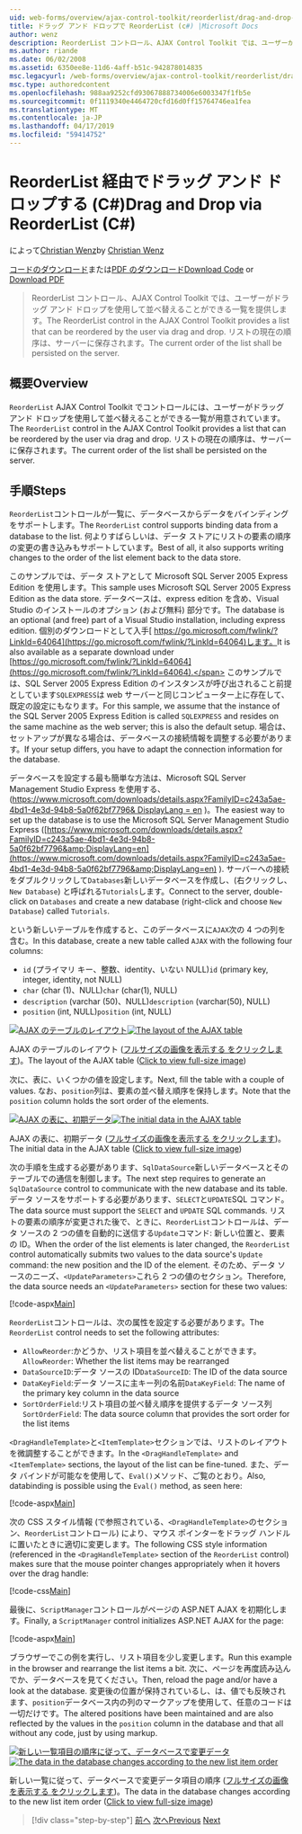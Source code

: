 ```yaml
---
uid: web-forms/overview/ajax-control-toolkit/reorderlist/drag-and-drop-via-reorderlist-cs
title: ドラッグ アンド ドロップで ReorderList (c#) |Microsoft Docs
author: wenz
description: ReorderList コントロール、AJAX Control Toolkit では、ユーザーがドラッグ アンド ドロップを使用して並べ替えることができる一覧を提供します。 現在の注文リストのものとしています.
ms.author: riande
ms.date: 06/02/2008
ms.assetid: 6350ee8e-11d6-4aff-b51c-942878014835
msc.legacyurl: /web-forms/overview/ajax-control-toolkit/reorderlist/drag-and-drop-via-reorderlist-cs
msc.type: authoredcontent
ms.openlocfilehash: 988aa9252cfd93067888734006e6003347f1fb5e
ms.sourcegitcommit: 0f1119340e4464720cfd16d0ff15764746ea1fea
ms.translationtype: MT
ms.contentlocale: ja-JP
ms.lasthandoff: 04/17/2019
ms.locfileid: "59414752"
---
```

# <a name="drag-and-drop-via-reorderlist-c"></a><span data-ttu-id="1d48f-104">ReorderList 経由でドラッグ アンド ドロップする (C#)</span><span class="sxs-lookup"><span data-stu-id="1d48f-104">Drag and Drop via ReorderList (C#)</span></span>

<span data-ttu-id="1d48f-105">によって[Christian Wenz](https://github.com/wenz)</span><span class="sxs-lookup"><span data-stu-id="1d48f-105">by [Christian Wenz](https://github.com/wenz)</span></span>

<span data-ttu-id="1d48f-106">[コードのダウンロード](http://download.microsoft.com/download/9/3/f/93f8daea-bebd-4821-833b-95205389c7d0/ReorderList5.cs.zip)または[PDF のダウンロード](http://download.microsoft.com/download/2/d/c/2dc10e34-6983-41d4-9c08-f78f5387d32b/reorderlist5CS.pdf)</span><span class="sxs-lookup"><span data-stu-id="1d48f-106">[Download Code](http://download.microsoft.com/download/9/3/f/93f8daea-bebd-4821-833b-95205389c7d0/ReorderList5.cs.zip) or [Download PDF](http://download.microsoft.com/download/2/d/c/2dc10e34-6983-41d4-9c08-f78f5387d32b/reorderlist5CS.pdf)</span></span>

> <span data-ttu-id="1d48f-107">ReorderList コントロール、AJAX Control Toolkit では、ユーザーがドラッグ アンド ドロップを使用して並べ替えることができる一覧を提供します。</span><span class="sxs-lookup"><span data-stu-id="1d48f-107">The ReorderList control in the AJAX Control Toolkit provides a list that can be reordered by the user via drag and drop.</span></span> <span data-ttu-id="1d48f-108">リストの現在の順序は、サーバーに保存されます。</span><span class="sxs-lookup"><span data-stu-id="1d48f-108">The current order of the list shall be persisted on the server.</span></span>


## <a name="overview"></a><span data-ttu-id="1d48f-109">概要</span><span class="sxs-lookup"><span data-stu-id="1d48f-109">Overview</span></span>

<span data-ttu-id="1d48f-110">`ReorderList` AJAX Control Toolkit でコントロールには、ユーザーがドラッグ アンド ドロップを使用して並べ替えることができる一覧が用意されています。</span><span class="sxs-lookup"><span data-stu-id="1d48f-110">The `ReorderList` control in the AJAX Control Toolkit provides a list that can be reordered by the user via drag and drop.</span></span> <span data-ttu-id="1d48f-111">リストの現在の順序は、サーバーに保存されます。</span><span class="sxs-lookup"><span data-stu-id="1d48f-111">The current order of the list shall be persisted on the server.</span></span>

## <a name="steps"></a><span data-ttu-id="1d48f-112">手順</span><span class="sxs-lookup"><span data-stu-id="1d48f-112">Steps</span></span>

<span data-ttu-id="1d48f-113">`ReorderList`コントロールが一覧に、データベースからデータをバインディングをサポートします。</span><span class="sxs-lookup"><span data-stu-id="1d48f-113">The `ReorderList` control supports binding data from a database to the list.</span></span> <span data-ttu-id="1d48f-114">何よりすばらしいは、データ ストアにリストの要素の順序の変更の書き込みもサポートしています。</span><span class="sxs-lookup"><span data-stu-id="1d48f-114">Best of all, it also supports writing changes to the order of the list element back to the data store.</span></span>

<span data-ttu-id="1d48f-115">このサンプルでは、データ ストアとして Microsoft SQL Server 2005 Express Edition を使用します。</span><span class="sxs-lookup"><span data-stu-id="1d48f-115">This sample uses Microsoft SQL Server 2005 Express Edition as the data store.</span></span> <span data-ttu-id="1d48f-116">データベースは、express edition を含め、Visual Studio のインストールのオプション (および無料) 部分です。</span><span class="sxs-lookup"><span data-stu-id="1d48f-116">The database is an optional (and free) part of a Visual Studio installation, including express edition.</span></span> <span data-ttu-id="1d48f-117">個別のダウンロードとして入手[ https://go.microsoft.com/fwlink/?LinkId=64064](https://go.microsoft.com/fwlink/?LinkId=64064)します。</span><span class="sxs-lookup"><span data-stu-id="1d48f-117">It is also available as a separate download under [https://go.microsoft.com/fwlink/?LinkId=64064](https://go.microsoft.com/fwlink/?LinkId=64064).</span></span> <span data-ttu-id="1d48f-118">このサンプルでは、SQL Server 2005 Express Edition のインスタンスが呼び出されること前提としています`SQLEXPRESS`は web サーバーと同じコンピューター上に存在して、既定の設定にもなります。</span><span class="sxs-lookup"><span data-stu-id="1d48f-118">For this sample, we assume that the instance of the SQL Server 2005 Express Edition is called `SQLEXPRESS` and resides on the same machine as the web server; this is also the default setup.</span></span> <span data-ttu-id="1d48f-119">場合は、セットアップが異なる場合は、データベースの接続情報を調整する必要があります。</span><span class="sxs-lookup"><span data-stu-id="1d48f-119">If your setup differs, you have to adapt the connection information for the database.</span></span>

<span data-ttu-id="1d48f-120">データベースを設定する最も簡単な方法は、Microsoft SQL Server Management Studio Express を使用する、([https://www.microsoft.com/downloads/details.aspx?FamilyID=c243a5ae-4bd1-4e3d-94b8-5a0f62bf7796&amp; DisplayLang = en](https://www.microsoft.com/downloads/details.aspx?FamilyID=c243a5ae-4bd1-4e3d-94b8-5a0f62bf7796&amp;DisplayLang=en) )。</span><span class="sxs-lookup"><span data-stu-id="1d48f-120">The easiest way to set up the database is to use the Microsoft SQL Server Management Studio Express ([https://www.microsoft.com/downloads/details.aspx?FamilyID=c243a5ae-4bd1-4e3d-94b8-5a0f62bf7796&amp;DisplayLang=en](https://www.microsoft.com/downloads/details.aspx?FamilyID=c243a5ae-4bd1-4e3d-94b8-5a0f62bf7796&amp;DisplayLang=en) ).</span></span> <span data-ttu-id="1d48f-121">サーバーへの接続をダブルクリックして`Databases`新しいデータベースを作成し、(右クリックし、 `New Database`) と呼ばれる`Tutorials`します。</span><span class="sxs-lookup"><span data-stu-id="1d48f-121">Connect to the server, double-click on `Databases` and create a new database (right-click and choose `New Database`) called `Tutorials`.</span></span>

<span data-ttu-id="1d48f-122">という新しいテーブルを作成すると、このデータベースに`AJAX`次の 4 つの列を含む。</span><span class="sxs-lookup"><span data-stu-id="1d48f-122">In this database, create a new table called `AJAX` with the following four columns:</span></span>

- <span data-ttu-id="1d48f-123">`id` (プライマリ キー、整数、identity、いない NULL)</span><span class="sxs-lookup"><span data-stu-id="1d48f-123">`id` (primary key, integer, identity, not NULL)</span></span>
- <span data-ttu-id="1d48f-124">`char` (char (1)、NULL)</span><span class="sxs-lookup"><span data-stu-id="1d48f-124">`char` (char(1), NULL)</span></span>
- <span data-ttu-id="1d48f-125">`description` (varchar (50)、NULL)</span><span class="sxs-lookup"><span data-stu-id="1d48f-125">`description` (varchar(50), NULL)</span></span>
- <span data-ttu-id="1d48f-126">`position` (int, NULL)</span><span class="sxs-lookup"><span data-stu-id="1d48f-126">`position` (int, NULL)</span></span>


<span data-ttu-id="1d48f-127">[![AJAX のテーブルのレイアウト](drag-and-drop-via-reorderlist-cs/_static/image2.png)](drag-and-drop-via-reorderlist-cs/_static/image1.png)</span><span class="sxs-lookup"><span data-stu-id="1d48f-127">[![The layout of the AJAX table](drag-and-drop-via-reorderlist-cs/_static/image2.png)](drag-and-drop-via-reorderlist-cs/_static/image1.png)</span></span>

<span data-ttu-id="1d48f-128">AJAX のテーブルのレイアウト ([フルサイズの画像を表示する をクリックします](drag-and-drop-via-reorderlist-cs/_static/image3.png))。</span><span class="sxs-lookup"><span data-stu-id="1d48f-128">The layout of the AJAX table ([Click to view full-size image](drag-and-drop-via-reorderlist-cs/_static/image3.png))</span></span>


<span data-ttu-id="1d48f-129">次に、表に、いくつかの値を設定します。</span><span class="sxs-lookup"><span data-stu-id="1d48f-129">Next, fill the table with a couple of values.</span></span> <span data-ttu-id="1d48f-130">なお、`position`列は、要素の並べ替え順序を保持します。</span><span class="sxs-lookup"><span data-stu-id="1d48f-130">Note that the `position` column holds the sort order of the elements.</span></span>


<span data-ttu-id="1d48f-131">[![AJAX の表に、初期データ](drag-and-drop-via-reorderlist-cs/_static/image5.png)](drag-and-drop-via-reorderlist-cs/_static/image4.png)</span><span class="sxs-lookup"><span data-stu-id="1d48f-131">[![The initial data in the AJAX table](drag-and-drop-via-reorderlist-cs/_static/image5.png)](drag-and-drop-via-reorderlist-cs/_static/image4.png)</span></span>

<span data-ttu-id="1d48f-132">AJAX の表に、初期データ ([フルサイズの画像を表示する をクリックします](drag-and-drop-via-reorderlist-cs/_static/image6.png))。</span><span class="sxs-lookup"><span data-stu-id="1d48f-132">The initial data in the AJAX table ([Click to view full-size image](drag-and-drop-via-reorderlist-cs/_static/image6.png))</span></span>


<span data-ttu-id="1d48f-133">次の手順を生成する必要があります、`SqlDataSource`新しいデータベースとそのテーブルでの通信を制御します。</span><span class="sxs-lookup"><span data-stu-id="1d48f-133">The next step requires to generate an `SqlDataSource` control to communicate with the new database and its table.</span></span> <span data-ttu-id="1d48f-134">データ ソースをサポートする必要があります、`SELECT`と`UPDATE`SQL コマンド。</span><span class="sxs-lookup"><span data-stu-id="1d48f-134">The data source must support the `SELECT` and `UPDATE` SQL commands.</span></span> <span data-ttu-id="1d48f-135">リストの要素の順序が変更された後で、ときに、`ReorderList`コントロールは、データ ソースの 2 つの値を自動的に送信する`Update`コマンド: 新しい位置と、要素の ID。</span><span class="sxs-lookup"><span data-stu-id="1d48f-135">When the order of the list elements is later changed, the `ReorderList` control automatically submits two values to the data source's `Update` command: the new position and the ID of the element.</span></span> <span data-ttu-id="1d48f-136">そのため、データ ソースのニーズ、`<UpdateParameters>`これら 2 つの値のセクション。</span><span class="sxs-lookup"><span data-stu-id="1d48f-136">Therefore, the data source needs an `<UpdateParameters>` section for these two values:</span></span>

[!code-aspx[Main](drag-and-drop-via-reorderlist-cs/samples/sample1.aspx)]

<span data-ttu-id="1d48f-137">`ReorderList`コントロールは、次の属性を設定する必要があります。</span><span class="sxs-lookup"><span data-stu-id="1d48f-137">The `ReorderList` control needs to set the following attributes:</span></span>

- <span data-ttu-id="1d48f-138">`AllowReorder`:かどうか、リスト項目を並べ替えることができます。</span><span class="sxs-lookup"><span data-stu-id="1d48f-138">`AllowReorder`: Whether the list items may be rearranged</span></span>
- <span data-ttu-id="1d48f-139">`DataSourceID`:データ ソースの ID</span><span class="sxs-lookup"><span data-stu-id="1d48f-139">`DataSourceID`: The ID of the data source</span></span>
- <span data-ttu-id="1d48f-140">`DataKeyField`:データ ソースに主キー列の名前</span><span class="sxs-lookup"><span data-stu-id="1d48f-140">`DataKeyField`: The name of the primary key column in the data source</span></span>
- <span data-ttu-id="1d48f-141">`SortOrderField`:リスト項目の並べ替え順序を提供するデータ ソース列</span><span class="sxs-lookup"><span data-stu-id="1d48f-141">`SortOrderField`: The data source column that provides the sort order for the list items</span></span>

<span data-ttu-id="1d48f-142">`<DragHandleTemplate>`と`<ItemTemplate>`セクションでは、リストのレイアウトを微調整することができます。</span><span class="sxs-lookup"><span data-stu-id="1d48f-142">In the `<DragHandleTemplate>` and `<ItemTemplate>` sections, the layout of the list can be fine-tuned.</span></span> <span data-ttu-id="1d48f-143">また、データ バインドが可能なを使用して、`Eval()`メソッド、ご覧のとおり。</span><span class="sxs-lookup"><span data-stu-id="1d48f-143">Also, databinding is possible using the `Eval()` method, as seen here:</span></span>

[!code-aspx[Main](drag-and-drop-via-reorderlist-cs/samples/sample2.aspx)]

<span data-ttu-id="1d48f-144">次の CSS スタイル情報 (で参照されている、`<DragHandleTemplate>`のセクション、`ReorderList`コントロール) により、マウス ポインターをドラッグ ハンドルに置いたときに適切に変更します。</span><span class="sxs-lookup"><span data-stu-id="1d48f-144">The following CSS style information (referenced in the `<DragHandleTemplate>` section of the `ReorderList` control) makes sure that the mouse pointer changes appropriately when it hovers over the drag handle:</span></span>

[!code-css[Main](drag-and-drop-via-reorderlist-cs/samples/sample3.css)]

<span data-ttu-id="1d48f-145">最後に、`ScriptManager`コントロールがページの ASP.NET AJAX を初期化します。</span><span class="sxs-lookup"><span data-stu-id="1d48f-145">Finally, a `ScriptManager` control initializes ASP.NET AJAX for the page:</span></span>

[!code-aspx[Main](drag-and-drop-via-reorderlist-cs/samples/sample4.aspx)]

<span data-ttu-id="1d48f-146">ブラウザーでこの例を実行し、リスト項目を少し変更します。</span><span class="sxs-lookup"><span data-stu-id="1d48f-146">Run this example in the browser and rearrange the list items a bit.</span></span> <span data-ttu-id="1d48f-147">次に、ページを再度読み込んでか、データベースを見てください。</span><span class="sxs-lookup"><span data-stu-id="1d48f-147">Then, reload the page and/or have a look at the database.</span></span> <span data-ttu-id="1d48f-148">変更後の位置が保持されているし、は、値でも反映されます、`position`データベース内の列のマークアップを使用して、任意のコードは一切だけです。</span><span class="sxs-lookup"><span data-stu-id="1d48f-148">The altered positions have been maintained and are also reflected by the values in the `position` column in the database and that all without any code, just by using markup.</span></span>


<span data-ttu-id="1d48f-149">[![新しい一覧項目の順序に従って、データベースで変更データ](drag-and-drop-via-reorderlist-cs/_static/image8.png)](drag-and-drop-via-reorderlist-cs/_static/image7.png)</span><span class="sxs-lookup"><span data-stu-id="1d48f-149">[![The data in the database changes according to the new list item order](drag-and-drop-via-reorderlist-cs/_static/image8.png)](drag-and-drop-via-reorderlist-cs/_static/image7.png)</span></span>

<span data-ttu-id="1d48f-150">新しい一覧に従って、データベースで変更データ項目の順序 ([フルサイズの画像を表示する をクリックします](drag-and-drop-via-reorderlist-cs/_static/image9.png))。</span><span class="sxs-lookup"><span data-stu-id="1d48f-150">The data in the database changes according to the new list item order ([Click to view full-size image](drag-and-drop-via-reorderlist-cs/_static/image9.png))</span></span>

> [!div class="step-by-step"]
> <span data-ttu-id="1d48f-151">[前へ](using-postbacks-with-reorderlist-cs.md)
> [次へ](using-postbacks-with-reorderlist-vb.md)</span><span class="sxs-lookup"><span data-stu-id="1d48f-151">[Previous](using-postbacks-with-reorderlist-cs.md)
[Next](using-postbacks-with-reorderlist-vb.md)</span></span>
